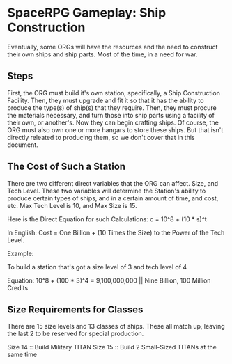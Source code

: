 # SpaceRPG Gameplay: Ship Construction
Eventually, some ORGs will have the resources and the need to construct their own ships and ship parts. Most of the time, in a need for war.

## Steps
First, the ORG must build it's own station, specifically, a Ship Construction Facility. Then, they must upgrade and fit it so that it has the ability to produce the type(s) of ship(s) that they require. Then, they must procure the materials necessary, and turn those into ship parts using a facility of their own, or another's. Now they can begin crafting ships. Of course, the ORG must also own one or more hangars to store these ships. But that isn't directly releated to producing them, so we don't cover that in this document.

## The Cost of Such a Station
There are two different direct variables that the ORG can affect. Size, and Tech Level. These two variables will determine the Station's ability to produce certain types of ships, and in a certain amount of time, and cost, etc. Max Tech Level is 10, and Max Size is 15.

Here is the Direct Equation for such Calculations:
c = 10^8 + (10 * s)^t

In English:
Cost = One Billion + (10 Times the Size) to the Power of the Tech Level.

Example:

To build a station that's got a size level of 3 and tech level of 4

Equation: 10^8 + (100 * 3)^4 = 9,100,000,000 || Nine Billion, 100 Million Credits

## Size Requirements for Classes

There are 15 size levels and 13 classes of ships. These all match up, leaving the last 2 to be reserved for special production.

Size 14 :: Build Military TITAN
Size 15 :: Build 2 Small-Sized TITANs at the same time

